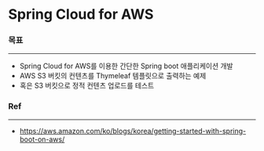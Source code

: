 # Spring Cloud for AWS

### 목표
***
- Spring Cloud for AWS를 이용한 간단한 Spring boot 애플리케이션 개발
- AWS S3 버킷의 컨텐츠를 Thymeleaf 템플릿으로 출력하는 예제
- 혹은 S3 버킷으로 정적 컨텐츠 업로드를 테스트

### Ref
***
- https://aws.amazon.com/ko/blogs/korea/getting-started-with-spring-boot-on-aws/
